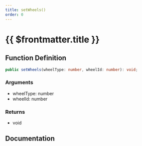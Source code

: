 ```yaml
---
title: setWheels()
order: 0
---
```


# {{ $frontmatter.title }}

<!--@include: ./setWheels_partial_header.md-->

## Function Definition

```ts
public setWheels(wheelType: number, wheelId: number): void;
```

### Arguments

* wheelType: number
* wheelId: number

### Returns

* void

## Documentation

<!--@include: ./setWheels_partial_footer.md-->
